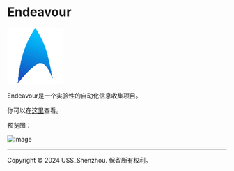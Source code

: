 # Endeavour

![logo.png](./static/img/logo.png)

Endeavour是一个实验性的自动化信息收集项目。

你可以在[这里](https://endeavour.uss-shenzhou.cn/)查看。

预览图：

![image](https://github.com/USS-Shenzhou/Endeavour/assets/57312492/c5b6f9af-dc1f-4d42-92f3-f1db1f07ddc8)

---

Copyright © 2024 USS_Shenzhou. 保留所有权利。
